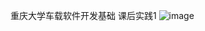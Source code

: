 重庆大学车载软件开发基础
课后实践1 
![image](https://github.com/user-attachments/assets/ed654a04-8110-4bbc-9ab6-f7daeebfef44)
